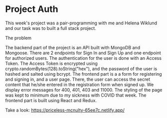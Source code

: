 # Project Auth

This week's project was a pair-programming with me and Helena Wiklund and our task was to built a full stack project.

The problem

The backend part of the project is an API built with MongoDB and Mongoose. There are 2 endpoints for Sign In and Sign Up and one endpoint for authorized users.
The authentication for the user is done with an Access Token. The Access Token is encrypted using crypto.randomBytes(128).toString("hex"), and the password of the user is hashed and salted using bcrypt. The frontend part is a a form for registering and signing in, and a user page. There, the user can access the secret content that he/she  entered in the registration form when signed up. We display error messages for 400, 401, 403 and 11000. The styling of the page was kept to minimum due to my sickness with COVID that week. The frontend part is built using React and Redux.


Take a look:
https://priceless-mcnulty-65ee7c.netlify.app/
